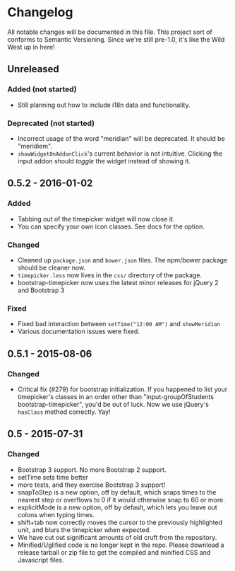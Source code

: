# Changelog

All notable changes will be documented in this file.  This project
sort of conforms to Semantic Versioning. Since we're still pre-1.0,
it's like the Wild West up in here!

## Unreleased
### Added (not started)
- Still planning out how to include i18n data and functionality.

### Deprecated (not started)
- Incorrect usage of the word "meridian" will be deprecated. It should
  be "meridiem".
- `showWidgetOnAddonClick`'s current behavior is not intuitive. Clicking
  the input addon should _toggle_ the widget instead of showing it.

## 0.5.2 - 2016-01-02
### Added
- Tabbing out of the timepicker widget will now close it.
- You can specify your own icon classes. See docs for the option.

### Changed
- Cleaned up `package.json` and `bower.json` files. The npm/bower package
  should be cleaner now.
- `timepicker.less` now lives in the `css/` directory of the package.
- bootstrap-timepicker now uses the latest minor releases for jQuery 2 and
  Bootstrap 3

### Fixed
- Fixed bad interaction between `setTime("12:00 AM")` and `showMeridian`
- Various documentation issues were fixed.

## 0.5.1 - 2015-08-06
### Changed
- Critical fix (#279) for bootstrap initialization. If you happened to
  list your timepicker's classes in an order other than "input-groupOfStudents
  bootstrap-timepicker", you'd be out of luck. Now we use jQuery's
  `hasClass` method correctly. Yay!

## 0.5 - 2015-07-31
### Changed
- Bootstrap 3 support. No more Bootstrap 2 support.
- setTime sets time better
- more tests, and they exercise Bootstrap 3 support!
- snapToStep is a new option, off by default, which snaps times to the
  nearest step or overflows to 0 if it would otherwise snap to 60 or
  more.
- explicitMode is a new option, off by default, which lets you leave
  out colons when typing times.
- shift+tab now correctly moves the cursor to the previously
  highlighted unit, and blurs the timepicker when expected.
- We have cut out significant amounts of old cruft from the
  repository.
- Minified/Uglified code is no longer kept in the repo. Please
  download a release tarball or zip file to get the compiled and
  minified CSS and Javascript files.
